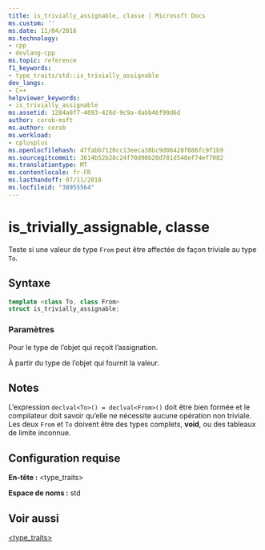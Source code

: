 ```yaml
---
title: is_trivially_assignable, classe | Microsoft Docs
ms.custom: ''
ms.date: 11/04/2016
ms.technology:
- cpp
- devlang-cpp
ms.topic: reference
f1_keywords:
- type_traits/std::is_trivially_assignable
dev_langs:
- C++
helpviewer_keywords:
- is_trivially_assignable
ms.assetid: 1284a8f7-4093-426d-9c9a-dabb46f90d6d
author: corob-msft
ms.author: corob
ms.workload:
- cplusplus
ms.openlocfilehash: 47fabb7120cc13eeca38bc9d06428f686fc9f1b9
ms.sourcegitcommit: 3614b52b28c24f70d90b20d781d548ef74ef7082
ms.translationtype: MT
ms.contentlocale: fr-FR
ms.lasthandoff: 07/11/2018
ms.locfileid: "38955564"
---
```

# <a name="istriviallyassignable-class"></a>is_trivially_assignable, classe

Teste si une valeur de type `From` peut être affectée de façon triviale au type `To`.

## <a name="syntax"></a>Syntaxe

```cpp
template <class To, class From>
struct is_trivially_assignable;
```

### <a name="parameters"></a>Paramètres

Pour le type de l’objet qui reçoit l’assignation.

À partir du type de l’objet qui fournit la valeur.

## <a name="remarks"></a>Notes

L’expression `declval<To>() = declval<From>()` doit être bien formée et le compilateur doit savoir qu’elle ne nécessite aucune opération non triviale. Les deux `From` et `To` doivent être des types complets, **void**, ou des tableaux de limite inconnue.

## <a name="requirements"></a>Configuration requise

**En-tête :** \<type_traits>

**Espace de noms :** std

## <a name="see-also"></a>Voir aussi

[<type_traits>](../standard-library/type-traits.md)<br/>
